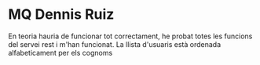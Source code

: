 # MQ Dennis  Ruiz
En teoria hauria de funcionar tot correctament, he probat totes les funcions del servei rest i m'han funcionat.
La llista d'usuaris està ordenada alfabeticament per els cognoms 
